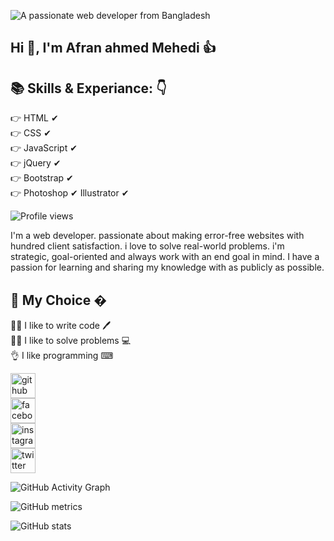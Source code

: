 ![A passionate web developer from Bangladesh](https://pbs.twimg.com/profile_banners/1430763018569195524/1631207995/600x200)

## Hi 👋, I'm Afran ahmed Mehedi 👍

## 📚 Skills & Experiance: 👇 <br>
👉 HTML ✔ <br>
👉 CSS ✔ <br>
👉 JavaScript ✔ <br>
👉 jQuery ✔ <br>
👉 Bootstrap ✔ <br>
👉 Photoshop ✔ Illustrator ✔ <br>


![Profile views](https://gpvc.arturio.dev/afranahmedmehedi)   <br>


I'm a web developer. passionate about making error-free websites with hundred client satisfaction. i love to solve real-world problems. i'm strategic, goal-oriented and always work with an end goal in mind. I have a passion for learning and sharing my knowledge with as publicly as possible. <br>


## 🧐 My Choice  � <br>
👨‍💻 I like to write code 🖊 <br>
🙇‍♂ I like to solve problems 💻 <br>
👌 I like programming ⌨ <br>



[<img src='https://cdn.jsdelivr.net/npm/simple-icons@3.0.1/icons/github.svg' alt='github' height='40'>](https://github.com/afranahmedmehedi)  <br> 
[<img src='https://cdn.jsdelivr.net/npm/simple-icons@3.0.1/icons/facebook.svg' alt='facebook' height='40'>](https://www.facebook.com/afranahmedmehediOfficial)  <br> 
[<img src='https://cdn.jsdelivr.net/npm/simple-icons@3.0.1/icons/instagram.svg' alt='instagram' height='40'>](https://www.instagram.com/afranahmed.mehedi/)  <br> 
[<img src='https://cdn.jsdelivr.net/npm/simple-icons@3.0.1/icons/twitter.svg' alt='twitter' height='40'>](https://twitter.com/AfranahmedM)   <br>


![GitHub Activity Graph](https://activity-graph.herokuapp.com/graph?username=afranahmedmehedi)   <br>

![GitHub metrics](https://metrics.lecoq.io/afranahmedmehedi)  <br> 

![GitHub stats](https://github-readme-stats.vercel.app/api?username=afranahmedmehedi&show_icons=true&count_private=true)   <br>

